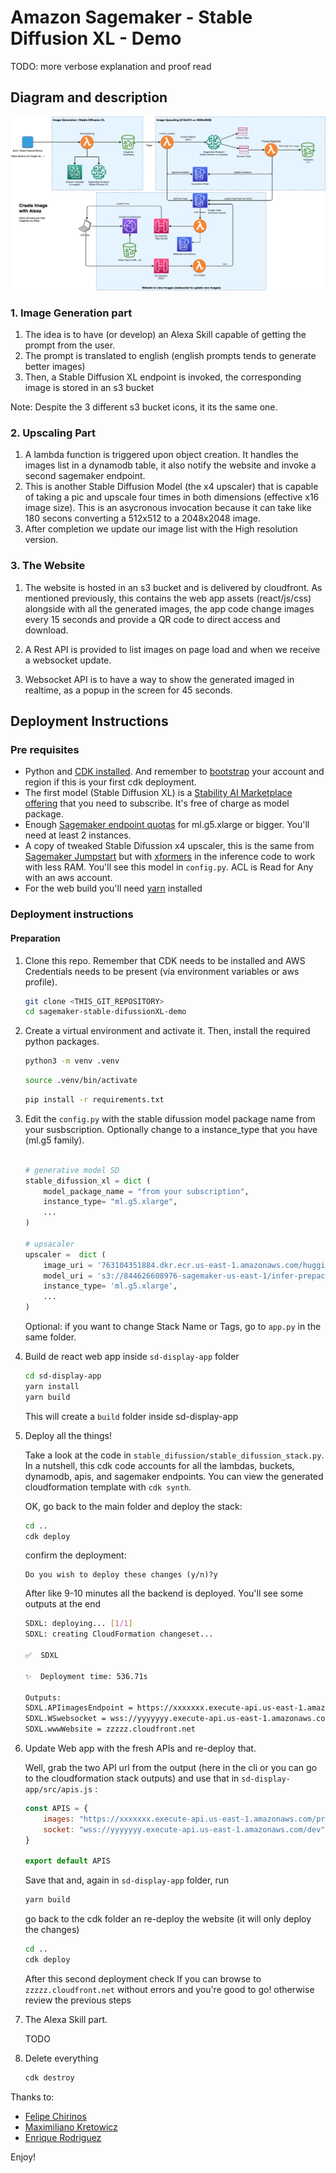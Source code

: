 
# Amazon Sagemaker - Stable Diffusion XL - Demo

TODO: more verbose explanation and proof read

## Diagram and description

![](diagrama.png)

### 1. Image Generation part
1. The idea is to have (or develop) an Alexa Skill capable of getting the prompt from the user. 
2. The prompt is translated to english (english prompts tends to generate better images)
3. Then, a Stable Diffusion XL endpoint is invoked, the corresponding image is stored in an s3 bucket 

Note: Despite the 3 different s3 bucket icons, it its the same one.

### 2. Upscaling Part
1. A lambda function is triggered upon object creation. It handles the images list in a dynamodb table, it also notify the website and invoke a second sagemaker endpoint.
2. This is another Stable Diffusion Model (the x4 upscaler) that is capable of taking a pic and upscale four times in both dimensions (effective x16 image size). This is an asycronous invocation because it can take like 180 secons converting a 512x512 to a 2048x2048 image.
3. After completion we update our image list with the High resolution version.


### 3. The Website
1. The website is hosted in an s3 bucket and is delivered by cloudfront. As mentioned previously, this contains the web app assets (react/js/css) alongside with all the generated images, the app code change images every 15 seconds and provide a QR code to direct access and download.

2. A Rest API  is provided to list images on page load and when we receive a websocket update.

3. Websocket API is to have a way to show  the generated imaged in realtime, as a popup in the screen for 45 seconds.


## Deployment Instructions

### Pre requisites

* Python and [CDK installed](https://docs.aws.amazon.com/cdk/v2/guide/getting_started.html#getting_started_install). And remember to [bootstrap](https://docs.aws.amazon.com/cdk/v2/guide/getting_started.html#getting_started_bootstrap) your account and region if this is your first cdk deployment.
* The first model (Stable Diffusion XL) is a [Stability AI Marketplace offering](https://aws.amazon.com/marketplace/pp/prodview-3j5jzj4k6slxs) that you need to subscribe. It's free of charge as model package. 
* Enough [Sagemaker endpoint quotas](https://us-east-1.console.aws.amazon.com/servicequotas/home/services/sagemaker/quotas) for ml.g5.xlarge or bigger. You'll need at least 2 instances.
* A copy of tweaked Stable Difussion x4 upscaler, this is the same from [Sagemaker Jumpstart](https://github.com/aws/amazon-sagemaker-examples/blob/main/introduction_to_amazon_algorithms/jumpstart_upscaling/Amazon_JumpStart_Upscaling.ipynb) but with [xformers](https://github.com/facebookresearch/xformers) in the inference code to work with less RAM. You'll see this model in `config.py`. ACL is Read for Any with an aws account.
* For the web build you'll need [yarn](https://classic.yarnpkg.com/lang/en/docs/install/) installed


### Deployment instructions

#### Preparation

1. Clone this repo. Remember that CDK needs to be installed and AWS Credentials needs to be present (vía environment variables or aws profile). 

    ```bash 
    git clone <THIS_GIT_REPOSITORY>
    cd sagemaker-stable-difussionXL-demo
    ```
2. Create a virtual environment and activate it. Then, install the required python packages.

    ```bash 
    python3 -m venv .venv
    ```
    ```bash 
    source .venv/bin/activate
    ```
    ```bash
    pip install -r requirements.txt
    ```

3. Edit the `config.py` with the stable difussion model package name from your susbscription. Optionally change to a instance_type that you have (ml.g5 family). 

    ```python

    # generative model SD
    stable_difussion_xl = dict (
        model_package_name = "from your subscription",
        instance_type= "ml.g5.xlarge",
        ...
    )

    # upsacaler 
    upscaler =  dict (
        image_uri = '763104351884.dkr.ecr.us-east-1.amazonaws.com/huggingface-pytorch-inference:1.10.2-transformers4.17.0-gpu-py38-cu113-ubuntu20.04',
        model_uri = 's3://844626608976-sagemaker-us-east-1/infer-prepack-model-upscaling-stabilityai-stable-diffusion-x4-upscaler-fp16-vgarriden.tar.gz',
        instance_type= 'ml.g5.xlarge',
        ...
    )
    ```
    Optional: if you want to change Stack Name or Tags, go to `app.py` in the same folder.

4. Build de react web app inside `sd-display-app` folder

    ```bash
    cd sd-display-app
    yarn install
    yarn build
    ```

    This will create a `build` folder inside sd-display-app

4. Deploy all the things!

    Take a look at the code in `stable_difussion/stable_difussion_stack.py`. In a nutshell, this cdk code accounts for all the lambdas, buckets, dynamodb, apis, and sagemaker endpoints. You can view the generated cloudformation template with `cdk synth`. 

    OK, go back to the main folder and deploy the stack:

    ```bash
    cd ..
    cdk deploy
    ```
    confirm the deployment:

    ```
    Do you wish to deploy these changes (y/n)?y
    ```

    After like 9-10 minutes all the backend is deployed. You'll see some outputs at the end

    ```bash
    SDXL: deploying... [1/1]
    SDXL: creating CloudFormation changeset...

    ✅  SDXL

    ✨  Deployment time: 536.71s

    Outputs:
    SDXL.APIimagesEndpoint = https://xxxxxxx.execute-api.us-east-1.amazonaws.com/prod/
    SDXL.WSwebsocket = wss://yyyyyyy.execute-api.us-east-1.amazonaws.com/dev
    SDXL.wwwWebsite = zzzzz.cloudfront.net
    ```
4. Update Web app with the fresh APIs and re-deploy that.

    Well, grab the two API url from the output (here in the cli or you can go to the cloudformation stack outputs) and use that in `sd-display-app/src/apis.js` :

    ```js
    const APIS = {
        images: "https://xxxxxxx.execute-api.us-east-1.amazonaws.com/prod/",
        socket: "wss://yyyyyyy.execute-api.us-east-1.amazonaws.com/dev"
    }

    export default APIS
    ```

    Save that and, again in `sd-display-app` folder, run 

    ```bash
    yarn build
    ````

    go back to the cdk folder an re-deploy the website (it will only deploy the changes)

    ```bash
    cd ..
    cdk deploy
    ```

    After this second deployment check If you can browse to `zzzzz.cloudfront.net` without errors and you're good to go! otherwise review the previous steps


5. The Alexa Skill part.

    TODO


6. Delete everything

    ```bash
    cdk destroy
    ```



Thanks to: 
- [Felipe Chirinos](chirinf@amazon.com) 
- [Maximiliano Kretowicz](maxkp@amazon.com) 
- [Enrique Rodriguez](garriden@amazon.com) 

Enjoy!
